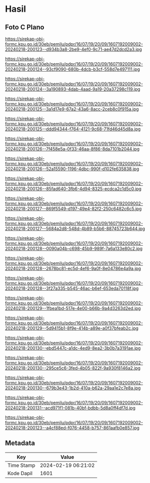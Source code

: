# Hasil

## Foto C Plano

https://sirekap-obj-formc.kpu.go.id/30eb/pemilu/pdpr/16/07/19/20/09/1607192009002-20240218-200123--d934b3a8-2be9-4ef0-9c71-ae47d2dcd2a3.jpg

https://sirekap-obj-formc.kpu.go.id/30eb/pemilu/pdpr/16/07/19/20/09/1607192009002-20240218-200124--93cf9090-680b-4dcb-b3cf-558d7e497111.jpg

https://sirekap-obj-formc.kpu.go.id/30eb/pemilu/pdpr/16/07/19/20/09/1607192009002-20240218-200124--3a190893-4dab-4aad-9a19-20a37298c119.jpg

https://sirekap-obj-formc.kpu.go.id/30eb/pemilu/pdpr/16/07/19/20/09/1607192009002-20240218-200125--3a1d17e9-67a2-43a6-8acc-2ceb8c0f915a.jpg

https://sirekap-obj-formc.kpu.go.id/30eb/pemilu/pdpr/16/07/19/20/09/1607192009002-20240218-200125--ddd94344-f764-4121-9c68-71fd46d45d8a.jpg

https://sirekap-obj-formc.kpu.go.id/30eb/pemilu/pdpr/16/07/19/20/09/1607192009002-20240218-200126--7f458e5a-0f33-46aa-8f86-8da7101b2044.jpg

https://sirekap-obj-formc.kpu.go.id/30eb/pemilu/pdpr/16/07/19/20/09/1607192009002-20240218-200126--52a15590-1196-4dbc-990f-d102fe635838.jpg

https://sirekap-obj-formc.kpu.go.id/30eb/pemilu/pdpr/16/07/19/20/09/1607192009002-20240218-200126--85fad640-3fb6-4d94-8325-ecdca2c1d5c0.jpg

https://sirekap-obj-formc.kpu.go.id/30eb/pemilu/pdpr/16/07/19/20/09/1607192009002-20240218-200127--869f5549-d197-49e4-82f2-250c6482c6c5.jpg

https://sirekap-obj-formc.kpu.go.id/30eb/pemilu/pdpr/16/07/19/20/09/1607192009002-20240218-200127--5684a2d8-548d-4b89-b5b6-88745723b644.jpg

https://sirekap-obj-formc.kpu.go.id/30eb/pemilu/pdpr/16/07/19/20/09/1607192009002-20240218-200128--0090a04b-c698-45b9-989f-7a6a133e80c2.jpg

https://sirekap-obj-formc.kpu.go.id/30eb/pemilu/pdpr/16/07/19/20/09/1607192009002-20240218-200128--2678bc81-ec5d-4ef6-9a0f-8e04786e4a9a.jpg

https://sirekap-obj-formc.kpu.go.id/30eb/pemilu/pdpr/16/07/19/20/09/1607192009002-20240218-200128--3f27a335-b545-46ac-b6ef-653eda70118f.jpg

https://sirekap-obj-formc.kpu.go.id/30eb/pemilu/pdpr/16/07/19/20/09/1607192009002-20240218-200129--1fbea1bd-517e-4e00-b66b-9a4d3263d2ed.jpg

https://sirekap-obj-formc.kpu.go.id/30eb/pemilu/pdpr/16/07/19/20/09/1607192009002-20240218-200129--5d9415b1-8f9e-414b-a89e-a0f37bfeab2c.jpg

https://sirekap-obj-formc.kpu.go.id/30eb/pemilu/pdpr/16/07/19/20/09/1607192009002-20240218-200130--ebd5447c-a1dc-4ed9-8ea2-3b0b7a3191ae.jpg

https://sirekap-obj-formc.kpu.go.id/30eb/pemilu/pdpr/16/07/19/20/09/1607192009002-20240218-200130--295ce5c6-3fed-4b05-822f-9a930f8146a2.jpg

https://sirekap-obj-formc.kpu.go.id/30eb/pemilu/pdpr/16/07/19/20/09/1607192009002-20240218-200130--679b3e43-1b2d-410a-b62a-29aa1e2c7e8a.jpg

https://sirekap-obj-formc.kpu.go.id/30eb/pemilu/pdpr/16/07/19/20/09/1607192009002-20240218-200131--acd971f1-081b-40bf-bdbb-5d8a0ff4df7d.jpg

https://sirekap-obj-formc.kpu.go.id/30eb/pemilu/pdpr/16/07/19/20/09/1607192009002-20240218-200123--a4cf88ed-f076-4458-b757-861aafb0e857.jpg


## Metadata

| Key        | Value               |
| ---------- | ------------------- |
| Time Stamp | 2024-02-19 06:21:02 |
| Kode Dapil | 1601                |



